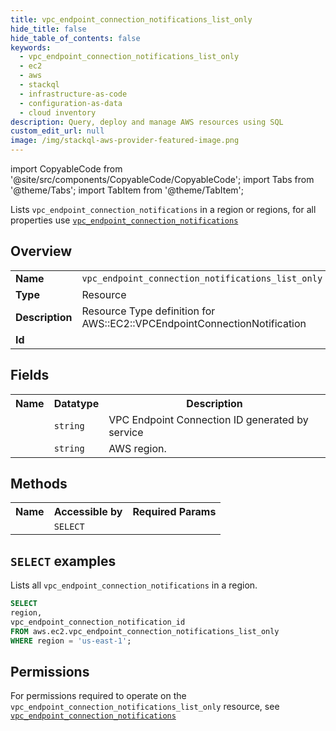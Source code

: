 ```yaml
---
title: vpc_endpoint_connection_notifications_list_only
hide_title: false
hide_table_of_contents: false
keywords:
  - vpc_endpoint_connection_notifications_list_only
  - ec2
  - aws
  - stackql
  - infrastructure-as-code
  - configuration-as-data
  - cloud inventory
description: Query, deploy and manage AWS resources using SQL
custom_edit_url: null
image: /img/stackql-aws-provider-featured-image.png
---
```


import CopyableCode from '@site/src/components/CopyableCode/CopyableCode';
import Tabs from '@theme/Tabs';
import TabItem from '@theme/TabItem';

Lists <code>vpc_endpoint_connection_notifications</code> in a region or regions, for all properties use <a href="/services/serviceName/vpc_endpoint_connection_notifications/"><code>vpc_endpoint_connection_notifications</code></a>

## Overview
<table>
<tbody>
<tr><td><b>Name</b></td><td><code>vpc_endpoint_connection_notifications_list_only</code></td></tr>
<tr><td><b>Type</b></td><td>Resource</td></tr>
<tr><td><b>Description</b></td><td>Resource Type definition for AWS::EC2::VPCEndpointConnectionNotification</td></tr>
<tr><td><b>Id</b></td><td><CopyableCode code="aws.ec2.vpc_endpoint_connection_notifications_list_only" /></td></tr>
</tbody>
</table>

## Fields
<table>
<tbody>
<tr><th>Name</th><th>Datatype</th><th>Description</th></tr><tr><td><CopyableCode code="vpc_endpoint_connection_notification_id" /></td><td><code>string</code></td><td>VPC Endpoint Connection ID generated by service</td></tr>
<tr><td><CopyableCode code="region" /></td><td><code>string</code></td><td>AWS region.</td></tr>
</tbody>
</table>

## Methods

<table>
<tbody>
  <tr>
    <th>Name</th>
    <th>Accessible by</th>
    <th>Required Params</th>
  </tr>
  <tr>
    <td><CopyableCode code="list_resources" /></td>
    <td><code>SELECT</code></td>
    <td><CopyableCode code="region" /></td>
  </tr>
</tbody>
</table>

## `SELECT` examples
Lists all <code>vpc_endpoint_connection_notifications</code> in a region.
```sql
SELECT
region,
vpc_endpoint_connection_notification_id
FROM aws.ec2.vpc_endpoint_connection_notifications_list_only
WHERE region = 'us-east-1';
```


## Permissions

For permissions required to operate on the <code>vpc_endpoint_connection_notifications_list_only</code> resource, see <a href="/services/ec2/vpc_endpoint_connection_notifications/#permissions"><code>vpc_endpoint_connection_notifications</code></a>

